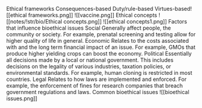 Ethical frameworks
	Consequences-based
	Duty/rule-based
	Virtues-based![[ethical frameworks.png]]
	![[vaccine.png]]
Ethical concepts
	![[notes/!str/bio/Ethical concepts.png]]
	![[ethical concepts1.png]]
Factors that influence bioethical issues
	Social
		Generally affect people, the community or society. For example, prenatal screening and testing allow for higher quality of life in general. 
	Economic
		Relates to the costs associated with and the long term financial impact of an issue. For example, GMOs that produce higher yielding crops can boost the economy.
	Political 
		Essentially all decisions made by a local or national government. This includes decisions on the legality of various industries, taxation policies, or environmental standards. For example, human cloning is restricted in most countries. 
	Legal
		Relates to how laws are implemented and enforced. For example, the enforcement of fines for research companies that breach government regulations and laws. 
Common bioethical issues
	![[bioethical issues.png]]